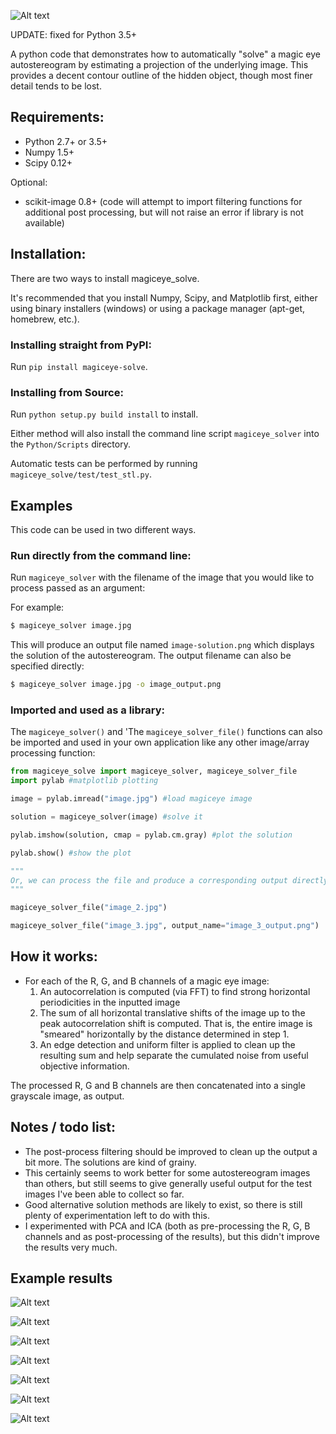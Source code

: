 ![Alt text](http://i.imgur.com/AUmpOSr.png "Example" )

UPDATE: fixed for Python 3.5+

A python code that demonstrates how to automatically "solve" a magic eye autostereogram by estimating a
projection of the underlying image. This provides a decent contour outline of the hidden object, though most finer detail
tends to be lost.

Requirements:
--------------

- Python 2.7+ or 3.5+
- Numpy 1.5+
- Scipy 0.12+

Optional:

- scikit-image 0.8+ (code will attempt to import filtering functions for additional post processing, but will not raise an error if
library is not available)

## Installation:
There are two ways to install magiceye_solve.

It's recommended that you install Numpy, Scipy, and Matplotlib first, either
using binary installers (windows) or using a package manager (apt-get,
homebrew, etc.).

### Installing straight from PyPI:
Run `pip install magiceye-solve`.

### Installing from Source:
Run `python setup.py build install` to install.

Either method will also install the
command line script `magiceye_solver` into the `Python/Scripts` directory.

Automatic tests can be performed by running `magiceye_solve/test/test_stl.py`.


## Examples

This code can be used in two different ways.
### Run directly from the command line:

Run `magiceye_solver` with the filename of the image that you would like to
process passed as an argument:

For example:
```bash
$ magiceye_solver image.jpg
```

This will produce an output file named `image-solution.png` which displays the
solution of the autostereogram.
The output filename can also be specified directly:

```bash
$ magiceye_solver image.jpg -o image_output.png
```

### Imported and used as a library:
The `magiceye_solver()` and 'The `magiceye_solver_file()` functions can also be imported and
used in your own application like any other image/array processing function:

```python
from magiceye_solve import magiceye_solver, magiceye_solver_file
import pylab #matplotlib plotting

image = pylab.imread("image.jpg") #load magiceye image

solution = magiceye_solver(image) #solve it

pylab.imshow(solution, cmap = pylab.cm.gray) #plot the solution

pylab.show() #show the plot

"""
Or, we can process the file and produce a corresponding output directly:
"""

magiceye_solver_file("image_2.jpg")

magiceye_solver_file("image_3.jpg", output_name="image_3_output.png")

```


## How it works:

- For each of the R, G, and B channels of a magic eye image:
    1. An autocorrelation is computed (via FFT) to find strong horizontal periodicities in the inputted image
    2. The sum of all horizontal translative shifts of the image up to the peak autocorrelation
    shift is computed. That is, the entire image is "smeared" horizontally by the distance determined in step 1.
    3. An edge detection and uniform filter is applied to clean up the resulting sum and help separate the cumulated noise
from useful objective information.

The processed R, G and B channels are then concatenated into a single grayscale
image, as output.

## Notes / todo list:

- The post-process filtering should be improved to clean up the output a bit more. The solutions are kind of grainy.
- This certainly seems to work better for some autostereogram images than others, but still seems to give generally
useful output for the test images I've been able to collect so far.
- Good alternative solution methods are likely to exist, so there is still plenty of
experimentation left to do with this.
- I experimented with PCA and ICA (both as pre-processing the R, G, B channels and as post-processing of the results),
but this didn't improve the results very much.

## Example results

![Alt text](http://i.imgur.com/AUmpOSr.png "Solution 1")

![Alt text](http://i.imgur.com/77qq4xY.jpg "Solution 2")

![Alt text](http://i.imgur.com/WZVGvkX.jpg "Solution 3")

![Alt text](http://i.imgur.com/3H9zeCJ.jpg "Solution 4")

![Alt text](http://i.imgur.com/Xru4K0v.jpg "Solution 5")

![Alt text](http://i.imgur.com/fAuwqXZ.jpg "Solution 6")

![Alt text](http://i.imgur.com/WmVzQdv.jpg "Solution 7")
